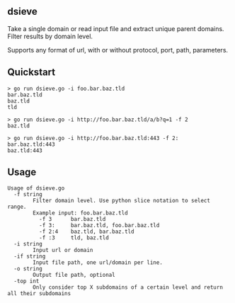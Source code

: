 dsieve
------
Take a single domain or read input file and extract unique parent domains. 
Filter results by domain level. 

 Supports any format of url, with or without protocol, port, path, parameters.


## Quickstart

```
> go run dsieve.go -i foo.bar.baz.tld 
bar.baz.tld
baz.tld
tld

> go run dsieve.go -i http://foo.bar.baz.tld/a/b?q=1 -f 2
baz.tld

> go run dsieve.go -i http://foo.bar.baz.tld:443 -f 2:
bar.baz.tld:443
baz.tld:443
```

## Usage
```
Usage of dsieve.go
  -f string
        Filter domain level. Use python slice notation to select range. 
        Example input: foo.bar.baz.tld 
          -f 3      bar.baz.tld 
          -f 3:     bar.baz.tld, foo.bar.baz.tld
          -f 2:4    baz.tld, bar.baz.tld
          -f :3     tld, baz.tld
  -i string
        Input url or domain
  -if string
        Input file path, one url/domain per line.
  -o string
        Output file path, optional
  -top int
        Only consider top X subdomains of a certain level and return all their subdomains

```
